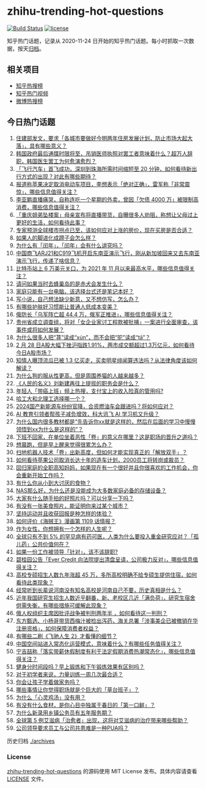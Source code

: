 # zhihu-trending-hot-questions

[![Build Status](https://github.com/justjavac/zhihu-trending-hot-questions/workflows/ci/badge.svg?branch=master)](https://github.com/justjavac/zhihu-trending-hot-questions/actions)
[![license](https://img.shields.io/github/license/justjavac/zhihu-trending-hot-questions)](https://github.com/justjavac/zhihu-trending-hot-questions/blob/master/LICENSE)

知乎热门话题，记录从 2020-11-24
日开始的知乎热门话题。每小时抓取一次数据，按天[归档](./archives)。

## 相关项目

- [知乎热搜榜](https://github.com/justjavac/zhihu-trending-top-search)
- [知乎热门视频](https://github.com/justjavac/zhihu-trending-hot-video)
- [微博热搜榜](https://github.com/justjavac/weibo-trending-hot-search)

## 今日热门话题

<!-- BEGIN -->
<!-- 最后更新时间 Thu Feb 29 2024 03:13:03 GMT+0800 (China Standard Time) -->

1. [住建部发文，要求「各城市要做好今明两年住房发展计划，防止市场大起大落」，具有哪些意义？](https://www.zhihu.com/question/646139130)
1. [韩国政府最后通牒时限将至，吊销医师执照对罢工者意味着什么？超万人辞职，韩国医生罢工为何愈演愈烈？](https://www.zhihu.com/question/646230849)
1. [「飞行汽车」首飞成功，深圳到珠海所需时间缩短至 20 分钟，如何看待新出行方式的出现？对此有哪些期待？](https://www.zhihu.com/question/646238164)
1. [报道称苹果决定取消电动车项目，李想表示「绝对正确」，雷军称「非常震惊」，哪些信息值得关注？](https://www.zhihu.com/question/646219752)
1. [李亚鹏直播痛哭，自称连吃一个星期的外卖，曾因「欠债 4000 万」被限制高消费，哪些信息值得关注？](https://www.zhihu.com/question/646232545)
1. [「重庆姐弟坠楼案」母亲宣布将直播带货，自曝很多人劝阻，称想让父母过上更好的生活，如何看待此事？](https://www.zhihu.com/question/646330000)
1. [专家预测全球楼市拐点已至，该如何应对上涨的房价，现在买房是否合适？](https://www.zhihu.com/question/646299904)
1. [如果人的脚进化成蹄子会怎么样？](https://www.zhihu.com/question/645292302)
1. [为什么有「闰年」，「闰年」会有什么讲究吗？](https://www.zhihu.com/question/646353301)
1. [中国商飞ARJ21和C919飞机开启东南亚演示飞行，刚从新加坡回来又去东南亚演示飞行，传递了啥信息？](https://www.zhihu.com/question/646048123)
1. [比特币站上 6 万美元关口，为 2021 年 11 月以来最高水平，哪些信息值得关注？](https://www.zhihu.com/question/646274358)
1. [请问如果当时去蜂巢岛的是赤犬会发生什么？](https://www.zhihu.com/question/644997356)
1. [家庭只能有一台电脑，该选择台式还是笔记本好？](https://www.zhihu.com/question/645852050)
1. [写小说，自己想法缺少新意，又不想仿写，怎么办？](https://www.zhihu.com/question/645810164)
1. [有哪些护肤好习惯能让普通人低成本变美？](https://www.zhihu.com/question/645051259)
1. [俄防长「乌军阵亡超 44.4 万，俄军正推进」，哪些信息值得关注？](https://www.zhihu.com/question/646289525)
1. [贵州省成立调查组，将对「女企业家讨工程款被批捕」一案进行全面审查，该事件或将如何发展？](https://www.zhihu.com/question/646283321)
1. [为什么很多人把“荨”读成“xún”，而不会把“驼”读成“tā”？](https://www.zhihu.com/question/645252501)
1. [2 月 28 日A股大幅下挫沪指跌1.91%，两市成交额超过1.3万亿元，如何看待今日A股市场？](https://www.zhihu.com/question/646218831)
1. [知情人曝顶流瓜已被 1.3 亿买走，买卖明星绯闻算违法吗？从法律角度该如何解读？](https://www.zhihu.com/question/646204878)
1. [为什么狗的服从性更高，但是周围养猫的人越来越多？](https://www.zhihu.com/question/640371098)
1. [《人民的名义》刘新建再往上提拔的职务会是什么？](https://www.zhihu.com/question/488577818)
1. [年轻人「带癌上班」频上热搜，支付宝上的收入险真的管用吗?](https://www.zhihu.com/question/646224770)
1. [哈工大和北理工选择哪一个？](https://www.zhihu.com/question/329076452)
1. [2024国产新能源车纷纷官降，合资燃油车会跟进吗？将如何应对？](https://www.zhihu.com/question/644955805)
1. [AI 教育引领者帮孩子减负增效，科大讯飞 AI 学习机又升级？](https://www.zhihu.com/question/646265337)
1. [为什么国内很多教材都是“先告诉你xx就是这样的，然后在后面的学习中慢慢领悟到xx为什么是这样的”？](https://www.zhihu.com/question/643634230)
1. [下班不回家，在单位坐着恶性「卷」的意义在哪里？这是职场的晋升之道吗？](https://www.zhihu.com/question/645854353)
1. [想晨跑，但是早上醒来觉得很累怎么办？](https://www.zhihu.com/question/644335671)
1. [扫地机器人技术「卷」出新高度，但如何才能实现真正的「解放双手」？](https://www.zhihu.com/question/645881149)
1. [如何看待苹果公司取消长达十年的造车计划，2000员工将转岗或裁员？](https://www.zhihu.com/question/646209706)
1. [回归家庭的全职高知妈妈，如果现在有一个很好并且你很喜欢的工作机会，你会重新开始工作吗？](https://www.zhihu.com/question/645627427)
1. [有什么你从小到大讨厌的食物？](https://www.zhihu.com/question/645235289)
1. [NAS那么好，为什么还是没能成为大多数家庭必备的存储设备？](https://www.zhihu.com/question/646019346)
1. [大家有什么随手拍的好照片吗？可以分享一下吗？](https://www.zhihu.com/question/639271222)
1. [有没有一张美食照片，能证明你来过某个城市？](https://www.zhihu.com/question/640840387)
1. [坚持运动并且收获回报是种怎样的体验？](https://www.zhihu.com/question/645929673)
1. [如何评价《海贼王》漫画第 1109 话情报？](https://www.zhihu.com/question/646216224)
1. [作为女性，你想拥有一个怎样的人生呢？](https://www.zhihu.com/question/645627469)
1. [全球只有不到 5% 的罕见病有药可医，人类为什么要投入重金研究应对？「孤儿药」公共价值何在？](https://www.zhihu.com/question/646080781)
1. [如果一份工作被领导「针对」，该不该辞职?](https://www.zhihu.com/question/645995857)
1. [碧桂园公告「Ever Credit 向法院提出清盘呈请，公司极力反对」，哪些信息值得关注？](https://www.zhihu.com/question/646208359)
1. [高校专硕招生人数九年涨超 45 万，多所高校明确不给专硕生提供住宿，如何看待此类现象？](https://www.zhihu.com/question/646222134)
1. [经常听到长辈说河南没有知名高校是河南自己不要，历史真相是什么？](https://www.zhihu.com/question/638178984)
1. [近年我国研究生招生人数近乎翻番，新、老校区几近「满负荷」，研究生宿舍供需失衡，有哪些措施可缓解此现象？](https://www.zhihu.com/question/646224420)
1. [俄人权组织主席因批评战争被判刑两年半 ，如何看待这一判刑？](https://www.zhihu.com/question/646294614)
1. [东方甄选、小杨哥带货西梅汁被检出泻药，海关总署「涉事美企已被撤销在华注册资格」，如何保障消费者权益？](https://www.zhihu.com/question/646232760)
1. [有哪些二刷《飞驰人生 2》才看懂的细节？](https://www.zhihu.com/question/645131298)
1. [中国空间站进入常态化运营模式，意味着什么？有哪些任务值得关注？](https://www.zhihu.com/question/646205015)
1. [宁吉喆称「落实带薪休假制度有利于法定假期消费热潮常态化」，哪些信息值得关注？](https://www.zhihu.com/question/646236321)
1. [健身分时间段吗？早上锻炼和下午锻炼效果有区别吗？](https://www.zhihu.com/question/644182588)
1. [对于初学者来说，力量训练一周几次最合适？](https://www.zhihu.com/question/646108285)
1. [你会让孩子学着做家务吗？](https://www.zhihu.com/question/641252362)
1. [哪些事情让你觉得职场就是个巨大的「草台班子」？](https://www.zhihu.com/question/644707360)
1. [为什么「心灵鸡汤」没有用？](https://www.zhihu.com/question/645629656)
1. [有没有什么食材，是你心目中独属于春日的「第一口鲜」？](https://www.zhihu.com/question/645243138)
1. [为什么新录用乡镇公务员有五年服务期？](https://www.zhihu.com/question/645307175)
1. [全球第 5 例艾滋病「治愈者」出现，这将对艾滋病的治疗带来哪些帮助？](https://www.zhihu.com/question/646207734)
1. [公司领导要求员工与公司共患难是一种PUA吗？](https://www.zhihu.com/question/645892007)

<!-- END -->

历史归档 [./archives](./archives)

### License

[zhihu-trending-hot-questions](https://github.com/justjavac/zhihu-trending-hot-questions)
的源码使用 MIT License 发布。具体内容请查看 [LICENSE](./LICENSE) 文件。
